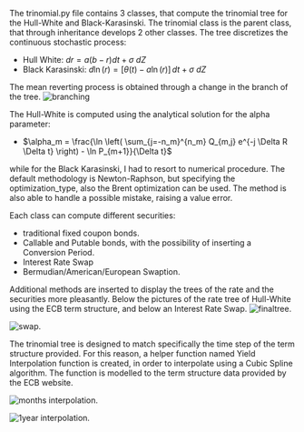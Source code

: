 The trinomial.py file contains 3 classes, that compute the trinomial tree for the Hull-White and Black-Karasinski.
The trinomial class is the parent class, that through inheritance develops 2 other classes.
The tree discretizes the continuous stochastic process:
- Hull White: $dr = a(b -r)dt + \sigma \ dZ$
- Black Karasinski: $d \ln(r) = [\theta(t) - a \ln(r)] \, dt + \sigma \ dZ$


The mean reverting process is obtained through a change in the branch of the tree.
![branching](https://github.com/MattiaPischedda/Project/assets/154690956/2cd91864-3bc0-4823-b5c1-9a7b19107c3d)


The Hull-White is computed using the analytical solution for the alpha parameter:

- $\alpha_m = \frac{\ln \left( \sum_{j=-n_m}^{n_m} Q_{m,j} e^{-j \Delta R \Delta t} \right) - \ln P_{m+1}}{\Delta t}$

  
while for the Black Karasinski, I had to resort to numerical procedure. The default methodology is Newton-Raphson, but specifying the optimization_type, also the Brent optimization can be used. The method is also able to handle a possible mistake, raising a value error.

Each class can compute different securities:
- traditional fixed coupon bonds.
- Callable and Putable bonds, with the possibility of inserting a Conversion Period.
- Interest Rate Swap
- Bermudian/American/European Swaption.

Additional methods are inserted to display the trees of the rate and the securities more pleasantly. Below the pictures of the rate tree of Hull-White using the ECB term structure, and below an Interest Rate Swap.
![finaltree](https://github.com/MattiaPischedda/Project/assets/154690956/acf3f894-5010-4178-9e2d-a7414402a433).


![swap](https://github.com/MattiaPischedda/Project/assets/154690956/c53d8d96-dff3-4ae7-94e3-4dc54d6b7ad2).




The trinomial tree is designed to match specifically the time step of the term structure provided. For this reason, a helper function named Yield Interpolation function is created, in order to interpolate using a Cubic Spline algorithm. The function is modelled to the term structure data provided by the ECB website. 

![months interpolation](https://github.com/MattiaPischedda/Project/assets/154690956/cf42b89d-41fa-409c-a257-3473262f07b2).


![1year interpolation](https://github.com/MattiaPischedda/Project/assets/154690956/7e34e321-d82e-49c5-92d0-188458d6cdb5).




  

